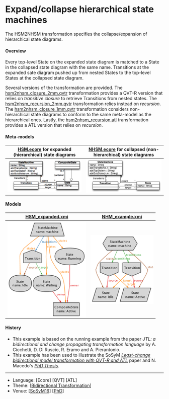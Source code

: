 # Expand/collapse hierarchical state machines

The HSM2NHSM transformation specifies the collapse/expansion of hierarchical state diagrams.

#### Overview
Every top-level State on the expanded state diagram is matched to a State in the collapsed state diagram with the same name. Transitions at the expanded sate diagram pushed up from nested States to the top-level States at the collapsed state diagram.

Several versions of the transformation are provided. The [hsm2nhsm_closure_2mm.qvtr](Resources/hsm2nhsm_closure_2mm.qvtr) transformation provides a QVT-R version that relies on *transitive closure* to retrieve Transitions from nested states. The [hsm2nhsm_recursion_2mm.qvtr](Resources/hsm2nhsm_recursion_2mm.qvtr) transformation relies instead on *recursion*. The [hsm2nhsm_closure_1mm.qvtr](Resources/hsm2nhsm_closure_1mm.qvtr) transformation considers non-hierarchical state diagrams to conform to the same meta-model as the hierarchical ones. Lastly, the [hsm2nhsm_recursion.atl](Resources/hsm2nhsm_recursion.atl) transformation provides a ATL version that relies on *recursion*.

#### Meta-models
| [HSM.ecore](Resources/HSM.ecore) for expanded (hierarchical) state diagrams | [NHSM.ecore](Resources/NHSM.ecore) for collapsed (non-hierarchical) state diagrams |
| --- | --- |
| <img src="Resources/images/HSM_metamodel.png" alt="HSM metamodel" width="400px"> | <img src="Resources/images/NHM_metamodel.png" alt="NHSM metamodel" width="400px"> |

#### Models
| [HSM_expanded.xmi](Resources/HSM_expanded.xmi) | [NHM_example.xmi](Resources/NHM_example.xmi) |
| --- | --- |
| <img src="Resources/images/HSM_model.png" alt="HSM model" width="250px" align="middle"/> | <img src="Resources/images/NHM_model.png" alt="NHSM model" width="200px" align="middle"/> |

#### History
* This example is based on the running example from the paper *JTL: a bidirectional and change propagating transformation language* by A. Cicchetti, D. Di Ruscio, R. Eramo and A. Pierantonio.
* This example has been used to illustrate the SoSyM *[Least-change bidirectional model transformation with QVT-R and ATL](http://nmacedo.github.io/pubs.html#sosym16)* paper and N. Macedo's *[PhD Thesis](http://nmacedo.github.io/pubs.html#phd14)*.

---

* Language: [Ecore] [QVT] [ATL]
* Theme: [[Bidirectional Transformation](https://github.com/nmacedo/MSV/wiki/By-Theme#bidirectional-transformation)] 
* Venue: [[SoSyM16](http://nmacedo.github.io/pubs.html#sosym16)] [[PhD](http://nmacedo.github.io/pubs.html#phd14)]

